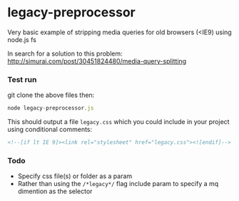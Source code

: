 legacy-preprocessor
===================

Very basic example of stripping media queries for old browsers (<IE9) using node.js fs

In search for a solution to this problem: http://simurai.com/post/30451824480/media-query-splitting

### Test run
git clone the above files then:
```js
node legacy-preprocessor.js
```

This should output a file ```legacy.css``` which you could include in your project using conditional comments:
```html
<!--[if lt IE 9]><link rel="stylesheet" href="legacy.css"><![endif]-->
```

### Todo
* Specify css file(s) or folder as a param
* Rather than using the ```/*legacy*/``` flag include param to specify a mq dimention as the selector